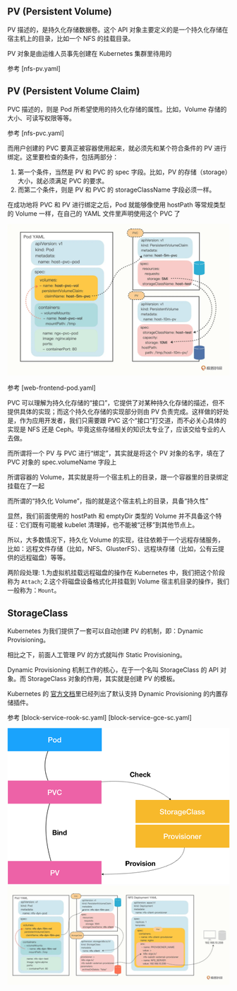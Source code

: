 ## PV (Persistent Volume)

PV 描述的，是持久化存储数据卷。这个 API 对象主要定义的是一个持久化存储在宿主机上的目录，比如一个 NFS 的挂载目录。

PV 对象是由运维人员事先创建在 Kubernetes 集群里待用的

参考 [nfs-pv.yaml]

## PV (Persistent Volume Claim)

PVC 描述的，则是 Pod 所希望使用的持久化存储的属性。比如，Volume 存储的大小、可读写权限等等。

参考 [nfs-pvc.yaml]

而用户创建的 PVC 要真正被容器使用起来，就必须先和某个符合条件的 PV 进行绑定。这里要检查的条件，包括两部分：
1. 第一个条件，当然是 PV 和 PVC 的 spec 字段。比如，PV 的存储（storage）大小，就必须满足 PVC 的要求。
2. 而第二个条件，则是 PV 和 PVC 的 storageClassName 字段必须一样。

在成功地将 PVC 和 PV 进行绑定之后，Pod 就能够像使用 hostPath 等常规类型的 Volume 一样，在自己的 YAML 文件里声明使用这个 PVC 了

![storage-pv-pvc](./storage-pv-pvc.webp)

参考 [web-frontend-pod.yaml]

PVC 可以理解为持久化存储的“接口”，它提供了对某种持久化存储的描述，但不提供具体的实现；而这个持久化存储的实现部分则由 PV 负责完成。这样做的好处是，作为应用开发者，我们只需要跟 PVC 这个“接口”打交道，而不必关心具体的实现是 NFS 还是 Ceph。毕竟这些存储相关的知识太专业了，应该交给专业的人去做。

而所谓将一个 PV 与 PVC 进行“绑定”，其实就是将这个 PV 对象的名字，填在了 PVC 对象的 spec.volumeName 字段上

所谓容器的 Volume，其实就是将一个宿主机上的目录，跟一个容器里的目录绑定挂载在了一起

而所谓的“持久化 Volume”，指的就是这个宿主机上的目录，具备“持久性”

显然，我们前面使用的 hostPath 和 emptyDir 类型的 Volume 并不具备这个特征：它们既有可能被 kubelet 清理掉，也不能被“迁移”到其他节点上。

所以，大多数情况下，持久化 Volume 的实现，往往依赖于一个远程存储服务，比如：远程文件存储（比如，NFS、GlusterFS）、远程块存储（比如，公有云提供的远程磁盘）等等。

两阶段处理: 1.为虚拟机挂载远程磁盘的操作在 Kubernetes 中，我们把这个阶段称为 `Attach`; 2.这个将磁盘设备格式化并挂载到 Volume 宿主机目录的操作，我们一般称为：`Mount`。

## StorageClass

Kubernetes 为我们提供了一套可以自动创建 PV 的机制，即：Dynamic Provisioning。

相比之下，前面人工管理 PV 的方式就叫作 Static Provisioning。

Dynamic Provisioning 机制工作的核心，在于一个名叫 StorageClass 的 API 对象。而 StorageClass 对象的作用，其实就是创建 PV 的模板。

Kubernetes 的 [官方文档](https://kubernetes.io/docs/concepts/storage/storage-classes/#provisioner)里已经列出了默认支持 Dynamic Provisioning 的内置存储插件。

参考 [block-service-rook-sc.yaml] [block-service-gce-sc.yaml]

![storage-reation](./storage-relation.webp)
![storage-pv-pvc-storageclass-provisioner](./storage-pv-pvc-storageclass-provisioner.webp)